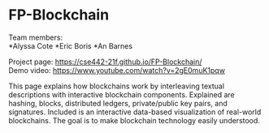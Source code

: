 
# FP-Blockchain
Team members:  
*Alyssa Cote 
*Eric Boris
*An Barnes

Project page: https://cse442-21f.github.io/FP-Blockchain/  
Demo video: https://www.youtube.com/watch?v=2gE0muK1pqw

This page explains how blockchains work by interleaving textual descriptions with interactive blockchain components. Explained are hashing, blocks, distributed ledgers, private/public key pairs, and signatures. Included is an interactive data-based visualization of real-world blockchains. The goal is to make blockchain technology easily understood.
